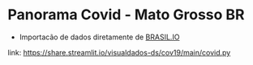 # Panorama Covid - Mato Grosso BR

* Importacão de dados diretamente de [BRASIL.IO]('https://brasil.io/covid19/') 

link: https://share.streamlit.io/visualdados-ds/cov19/main/covid.py
